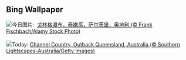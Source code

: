## Bing Wallpaper
![](https://www.bing.com/th?id=OHR.GollingerFalls_ZH-CN1137680822_UHD.jpg&w=1000)今日图片: &nbsp;[戈林格瀑布，泰嫩高，萨尔茨堡，奥地利 (© Frank Fischbach/Alamy Stock Photo)](https://www.bing.com/th?id=OHR.GollingerFalls_ZH-CN1137680822_UHD.jpg)
<br><br/>
![](https://www.bing.com/th?id=OHR.ChannelOutback_EN-US7094425288_UHD.jpg&w=1000)Today: [Channel Country, Outback Queensland, Australia (© Southern Lightscapes-Australia/Getty Images)](https://www.bing.com/th?id=OHR.ChannelOutback_EN-US7094425288_UHD.jpg)
<br><br/>
